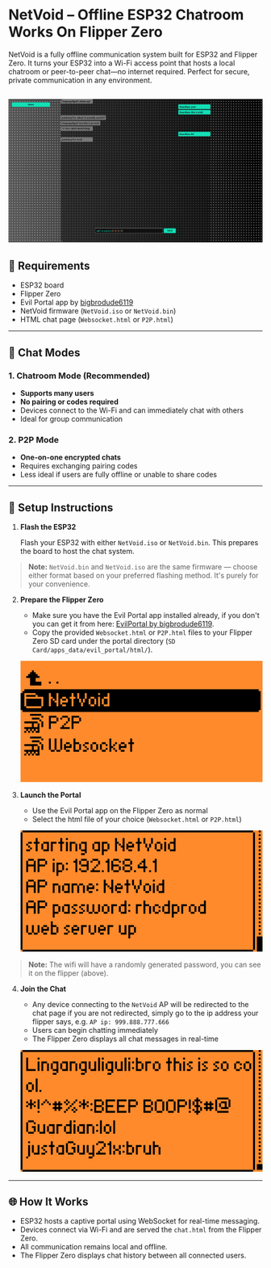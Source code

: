 # NetVoid – Offline ESP32 Chatroom Works On Flipper Zero

NetVoid is a fully offline communication system built for ESP32 and Flipper Zero. It turns your ESP32 into a Wi-Fi access point that hosts a local chatroom or peer-to-peer chat—no internet required. Perfect for secure, private communication in any environment.


![Example chat](images/example-image4.png)
---

## 🔧 Requirements

- ESP32 board  
- Flipper Zero  
- Evil Portal app by [bigbrodude6119](https://github.com/bigbrodude6119/flipper-zero-evil-portal)  
- NetVoid firmware (`NetVoid.iso` or `NetVoid.bin`)  
- HTML chat page (`Websocket.html` or `P2P.html`)

---

## 💬 Chat Modes

### 1. **Chatroom Mode (Recommended)**

- **Supports many users**
- **No pairing or codes required**
- Devices connect to the Wi-Fi and can immediately chat with others
- Ideal for group communication

### 2. **P2P Mode**

- **One-on-one encrypted chats**
- Requires exchanging pairing codes
- Less ideal if users are fully offline or unable to share codes

---

## 🚀 Setup Instructions

1. **Flash the ESP32**

   Flash your ESP32 with either `NetVoid.iso` or `NetVoid.bin`. This prepares the board to host the chat system.
> **Note:** `NetVoid.bin` and `NetVoid.iso` are the same firmware — choose either format based on your preferred flashing method. It's purely for your convenience.
2. **Prepare the Flipper Zero**

   - Make sure you have the Evil Portal app installed already,
if you don't you can get it from here: [EvilPortal by bigbrodude6119](https://github.com/bigbrodude6119/flipper-zero-evil-portal).  
   - Copy the provided `Websocket.html` or `P2P.html` files to your Flipper Zero SD card under the portal directory (`SD Card/apps_data/evil_portal/html/`).

   ![Example Evil Portal Setup](images/example-image1.png)

3. **Launch the Portal**

   - Use the Evil Portal app on the Flipper Zero as normal
   - Select the html file of your choice (`Websocket.html` or `P2P.html`)

   ![Launching Evil Portal](images/example-image2.png)

> **Note:** The wifi will have a randomly generated password, you can see it on the flipper (above).
4. **Join the Chat**

   - Any device connecting to the `NetVoid` AP will be redirected to the chat page if you are not redirected, simply go to the ip address your flipper says, e.g. `AP ip: 999.888.777.666`
   - Users can begin chatting immediately
   - The Flipper Zero displays all chat messages in real-time

   ![Chat in Action](images/example-image3.png)

---

## 🌐 How It Works

- ESP32 hosts a captive portal using WebSocket for real-time messaging.
- Devices connect via Wi-Fi and are served the `chat.html` from the Flipper Zero.
- All communication remains local and offline.
- The Flipper Zero displays chat history between all connected users.
